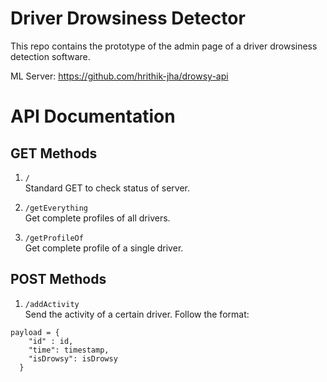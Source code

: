 # Driver Drowsiness Detector
This repo contains the prototype of the admin page of a driver drowsiness detection software.

ML Server: https://github.com/hrithik-jha/drowsy-api

# API Documentation
## GET Methods
1. `/`\
Standard GET to check status of server.

2. `/getEverything`\
Get complete profiles of all drivers.

3. `/getProfileOf`\
Get complete profile of a single driver.

## POST Methods
1. `/addActivity`\
Send the activity of a certain driver. Follow the format:
```
payload = {
    "id" : id,
    "time": timestamp,
    "isDrowsy": isDrowsy
  }

```
